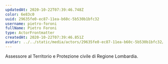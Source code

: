 ```yaml
---
updatedAt: 2020-10-22T07:39:46.748Z
color: 6e83c0
uuid: 29635fe0-ec87-11ea-b60c-5b530b1bfc32
username: pietro-foroni
fullName: Pietro Foroni
type: ActorFrontmatter
createdAt: 2020-10-22T07:39:46.851Z
avatar: ../../static/media/actors/29635fe0-ec87-11ea-b60c-5b530b1bfc32/pietro-foroni-ok.jpg
---
```

Assessore al Territorio e Protezione civile di Regione Lombardia.